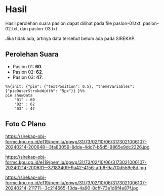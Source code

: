 # Hasil

Hasil perolehan suara paslon dapat dilihat pada file paslon-01.txt, paslon-02.txt, dan paslon-03.txt.

Jika tidak ada, artinya data tersebut belum ada pada SIREKAP.

## Perolehan Suara

 * Paslon 01: **60**.
 * Paslon 02: **62**.
 * Paslon 03: **47**.

```mermaid
%%{init: {"pie": {"textPosition": 0.5}, "themeVariables": {"pieOuterStrokeWidth": "5px"}} }%%
pie showData
    "01" : 60
    "02" : 62
    "03" : 47
```
## Foto C Plano

https://sirekap-obj-formc.kpu.go.id/e119/pemilu/ppwp/31/73/02/10/06/3173021006107-20240214-200648--3fa83059-8dde-4dc7-b5d5-9865e9dc2226.jpg

https://sirekap-obj-formc.kpu.go.id/e119/pemilu/ppwp/31/73/02/10/06/3173021006107-20240214-200631--37183409-9a42-4156-afb6-9a7f0d559e8d.jpg

https://sirekap-obj-formc.kpu.go.id/e119/pemilu/ppwp/31/73/02/10/06/3173021006107-20240214-211711--3c214665-13da-4a90-8cff-73e1d6f4e87f.jpg
